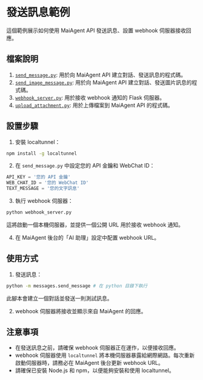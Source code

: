 # 發送訊息範例

這個範例展示如何使用 MaiAgent API 發送訊息、設置 webhook 伺服器接收回應。

## 檔案說明

1. [`send_message.py`](send_message.py): 用於向 MaiAgent API 建立對話、發送訊息的程式碼。
2. [`send_image_message.py`](send_image_message.py): 用於向 MaiAgent API 建立對話、發送圖片訊息的程式碼。
3. [`webhook_server.py`](webhook_server.py): 用於接收 webhook 通知的 Flask 伺服器。
4. [`upload_attachment.py`](upload_attachment.py): 用於上傳檔案到 MaiAgent API 的程式碼。

## 設置步驟

1. 安裝 localtunnel：

```bash
npm install -g localtunnel
```

2. 在 `send_message.py` 中設定您的 API 金鑰和 WebChat ID：

```python
API_KEY = '您的 API 金鑰'
WEB_CHAT_ID = '您的 WebChat ID'
TEXT_MESSAGE = '您的文字訊息'
```

3. 執行 webhook 伺服器：

```bash
python webhook_server.py
```

這將啟動一個本機伺服器，並提供一個公開 URL 用於接收 webhook 通知。

4. 在 MaiAgent 後台的「AI 助理」設定中配置 webhook URL。


## 使用方式

1. 發送訊息：

```bash
python -m messages.send_message # 在 python 目錄下執行
```

此腳本會建立一個對話並發送一則測試訊息。

2. webhook 伺服器將接收並顯示來自 MaiAgent 的回應。

## 注意事項

- 在發送訊息之前，請確保 webhook 伺服器正在運作，以便接收回應。
- webhook 伺服器使用 `localtunnel` 將本機伺服器暴露給網際網路。每次重新啟動伺服器時，請務必在 MaiAgent 後台更新 webhook URL。
- 請確保已安裝 Node.js 和 npm，以便能夠安裝和使用 localtunnel。
